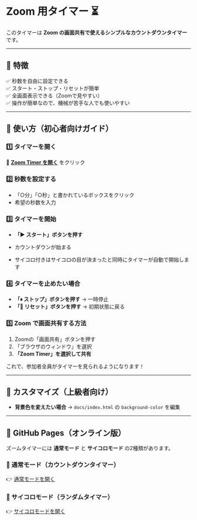 # Zoom 用タイマー ⏳

このタイマーは **Zoom の画面共有で使えるシンプルなカウントダウンタイマー** です。

---
## 🎯 特徴
✅ 秒数を自由に設定できる  
✅ スタート・ストップ・リセットが簡単  
✅ 全画面表示できる（Zoomで見やすい）  
✅ 操作が簡単なので、機械が苦手な人でも使いやすい  

---
## 📌 使い方（初心者向けガイド）

### **1️⃣ タイマーを開く**
🔗 **[Zoom Timer を開く](https://toko315.github.io/zoom-timer/)** をクリック

### **2️⃣ 秒数を設定する**
- 「○分」「○秒」と書かれているボックスをクリック
- 希望の秒数を入力

### **3️⃣ タイマーを開始**
- **「▶ スタート」ボタンを押す**
- カウントダウンが始まる

- サイコロ付きはサイコロの目が決まったと同時にタイマーが自動で開始します

### **4️⃣ タイマーを止めたい場合**
- **「⏸ ストップ」ボタンを押す** → 一時停止
- **「🔄 リセット」ボタンを押す** → 初期状態に戻る

### **5️⃣ Zoom で画面共有する方法**
1. Zoomの「画面共有」ボタンを押す
2. 「ブラウザのウィンドウ」を選択
3. **「Zoom Timer」を選択して共有**




これで、参加者全員がタイマーを見られるようになります！

---
## 🎨 カスタマイズ（上級者向け）
- **背景色を変えたい場合** → `docs/index.html` の `background-color` を編集


---
## 🔗 GitHub Pages（オンライン版）
ズームタイマーには **通常モード** と **サイコロモード** の2種類があります。

### 🔹 通常モード（カウントダウンタイマー）
👉 [通常モードを開く](https://toko315.github.io/zoom-timer/index.html)

### 🎲 サイコロモード（ランダムタイマー）
👉 [サイコロモードを開く](https://toko315.github.io/zoom-timer/dice.html)


